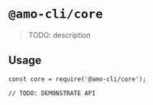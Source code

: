 # `@amo-cli/core`

> TODO: description

## Usage

```
const core = require('@amo-cli/core');

// TODO: DEMONSTRATE API
```
